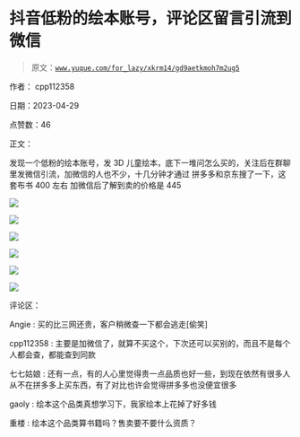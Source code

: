 # 抖音低粉的绘本账号，评论区留言引流到微信

> 原文：[`www.yuque.com/for_lazy/xkrm14/gd9aetkmoh7m2ug5`](https://www.yuque.com/for_lazy/xkrm14/gd9aetkmoh7m2ug5)

作者： cpp112358

日期：2023-04-29

点赞数：46

正文：

发现一个低粉的绘本账号，发 3D 儿童绘本，底下一堆问怎么买的，关注后在群聊里发微信引流，加微信的人也不少，十几分钟才通过 拼多多和京东搜了一下，这套布书 400 左右 加微信后了解到卖的价格是 445

![](img/0d9f29b22874644a65e07156f9e72dcf.png)  

![](img/9b94746dd9e96b7be845fedcfbf94965.png)  

![](img/8ae0fa55655e5831438fc2ca9bf3f4a6.png)  

![](img/4f4f321fe66231e458cec5abeb1ef903.png)  

![](img/da1fa108bf0d33434afc4190f523d421.png)  

![](img/6d1d3504e908e2abb6710ef657f6e05f.png)  

评论区：

Angie : 买的比三网还贵，客户稍微查一下都会逃走[偷笑]

cpp112358 : 主要是加微信了，就算不买这个，下次还可以买别的，而且不是每个人都会查，都能查到同款

七七姑娘 : 还有一点，有的人心里觉得贵一点品质也好一些，到现在依然有很多人从不在拼多多上买东西，有了对比也许会觉得拼多多也没便宜很多

gaoly : 绘本这个品类真想学习下，我家绘本上花掉了好多钱

重楼 : 绘本这个品类算书籍吗？售卖要不要什么资质？

